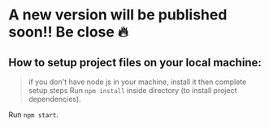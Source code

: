 # A new version will be published soon!! Be close 🔥

## How to setup project files on your local machine:

> if you don't have node js in your machine, install it then complete setup steps
 Run `npm install` inside directory (to install project dependencies).

 Run `npm start`.
